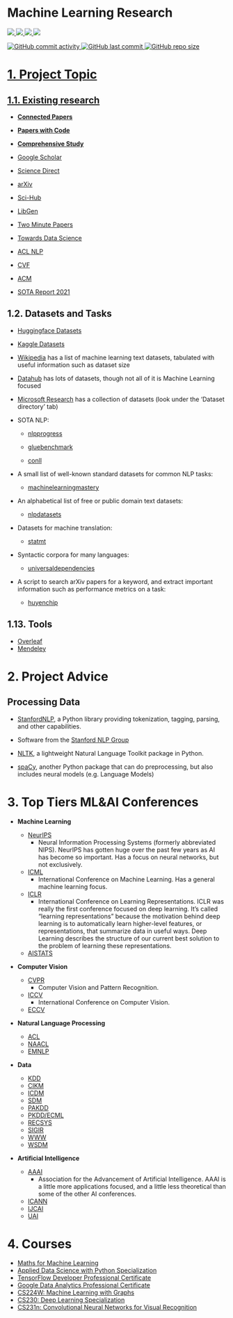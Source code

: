 # Machine Learning Research
<p align='left'>
  <a href="https://www.linkedin.com/in/tuanlda78202/">
    <img src="https://img.shields.io/badge/LinkedIn-%230077B5.svg?&style=flat&logo=linkedin&logoColor=white" />
  <a href="http://dsc-hust.club/members/details/246">
    <img src="https://img.shields.io/badge/GDSCxHUST-%23C1BDDA?style=flat&logo=GoogleColab&logoColor=black" />
  <a href="http://facebook.com/pageofhumanshust">
    <img src="https://img.shields.io/badge/Humans%20of%20HUST-FFDFD3?style=flat&logo=FACEBOOK&logoColor=black" />
  <a href="https://twitter.com/tuanlda78202">
    <img src="https://img.shields.io/badge/Twitter-%23daf6e5?style=flat&logo=twitter&logoColor=black" /> 
</p>

![GitHub commit activity](https://img.shields.io/github/commit-activity/m/tuanlda78202/MLR?color=%23F7CAC9&label=Commit&logo=Battle.net&logoColor=%23DFCFBE&style=flat-square) ![GitHub last commit](https://img.shields.io/github/last-commit/tuanlda78202/MLR?color=%23F7CAC9&label=Last%20Commit&logo=Google%20Photos&logoColor=%23DFCFBE&style=flat-square) ![GitHub repo size](https://img.shields.io/github/repo-size/tuanlda78202/MLR?color=%23F7CAC9&label=Repo%20Size&logo=Databricks&logoColor=%23DFCFBE&style=flat-square)
# 1. Project Topic

## 1.1. Existing research
- [**Connected Papers**](https://www.connectedpapers.com)

- [**Papers with Code**](https://paperswithcode.com/sota)
    
- [**Comprehensive Study**](https://www.google.com/search?q=comprehensive+study+%2B+%5Bdomain_research%5D&rlz=1C5CHFA_enVN982VN982&sxsrf=APq-WBu67O6q5l2uy1gLqFcfhd9SkCStaA%3A1646543668545&ei=NEMkYtHPIMHLmAX4hKWoCA&ved=0ahUKEwjRueGT3bD2AhXBJaYKHXhCCYUQ4dUDCA4&uact=5&oq=comprehensive+study+%2B+%5Bdomain_research%5D&gs_lcp=Cgdnd3Mtd2l6EAM6BwgAEEcQsAM6BggAEAgQHjoICAAQCBAHEB5KBAhBGABKBAhGGABQ5w1Y-Rlg9htoAXABeACAAZUCiAGgCpIBBTAuOC4xmAEAoAEByAEIwAEB&sclient=gws-wiz)
- [Google Scholar](http://scholar.google.com)

- [Science Direct](https://www.sciencedirect.com)
    
- [arXiv](http://arxiv.org/)

- [Sci-Hub](https://sci-hub.hkvisa.net)
   
- [LibGen](https://libgen.is)
- [Two Minute Papers](https://www.youtube.com/channel/UCbfYPyITQ-7l4upoX8nvctg)
    
- [Towards Data Science](https://towardsdatascience.com)

- [ACL NLP](http://www.aclweb.org/anthology/)
    
- [CVF](https://openaccess.thecvf.com/menu)
 
- [ACM](http://dl.acm.org/)

- [SOTA Report 2021](https://www.stateof.ai)

## 1.2. Datasets and Tasks

- [Huggingface Datasets](https://huggingface.co/datasets)
    
- [Kaggle Datasets](https://www.kaggle.com/datasets)
    
- [Wikipedia](https://en.wikipedia.org/wiki/List_of_datasets_for_machine-learning_research#Text_data) has a list of machine learning text datasets, tabulated with useful information such as dataset size
    
- [Datahub](https://datahub.io/collections) has lots of datasets, though not all of it is Machine Learning focused
        
- [Microsoft Research](https://www.microsoft.com/en-us/research/academic-program/data-science-microsoft-research) has a collection of datasets (look under the ‘Dataset directory’ tab)

- SOTA NLP:
        
    * [nlpprogress](https://nlpprogress.com/)
    
    * [gluebenchmark](https://gluebenchmark.com/leaderboard)
    
    * [conll](https://www.conll.org/previous-tasks)
    
- A small list of well-known standard datasets for common NLP tasks: 
    
    * [machinelearningmastery](https://machinelearningmastery.com/datasets-natural-language-processing)
- An alphabetical list of free or public domain text datasets:
    
    * [nlpdatasets](https://github.com/niderhoff/nlp-datasets)
    
- Datasets for machine translation:
    
    * [statmt](http://statmt.org/)
    
- Syntactic corpora for many languages:
    
    * [universaldependencies](https://universaldependencies.org/)
    
- A script to search arXiv papers for a keyword, and extract important information such as performance metrics on a task:
    
    * [huyenchip](https://huyenchip.com/2018/10/04/sotawhat.html)

## 1.13. Tools 
- [Overleaf](https://www.overleaf.com/project)
- [Mendeley](https://www.mendeley.com/search/)


# 2. Project Advice

## Processing Data

- [StanfordNLP](https://stanfordnlp.github.io/stanfordnlp/), a Python library providing tokenization, tagging, parsing, and other capabilities.
        
- Software from the [Stanford NLP Group](http://nlp.stanford.edu/software/index.shtml)
    
- [NLTK](http://nltk.org/), a lightweight Natural Language Toolkit package in Python.
    
- [spaCy](https://spacy.io/), another Python package that can do preprocessing, but also includes neural models (e.g. Language Models)    

# 3. Top Tiers ML&AI Conferences

- **Machine Learning**
    - [NeurIPS](https://nips.cc/)
      - Neural Information Processing Systems (formerly abbreviated NIPS). NeurIPS has gotten huge over the past few years as AI has become so important. Has a       focus on neural networks, but not exclusively.
    - [ICML](https://icml.cc/)
      - International Conference on Machine Learning. Has a general machine learning focus.
    - [ICLR](https://iclr.cc/)
      - International Conference on Learning Representations. ICLR was really the first conference focused on deep learning. It’s called “learning representations” because the motivation behind deep learning is to automatically learn higher-level features, or representations, that summarize data in useful ways. Deep Learning describes the structure of our current best solution to the problem of learning these representations.
    - [AISTATS](https://www.aistats.org/)

- **Computer Vision**
    - [CVPR](http://cvpr2019.thecvf.com/)
      - Computer Vision and Pattern Recognition.
    - [ICCV](http://iccv2019.thecvf.com/)
      - International Conference on Computer Vision.
    - [ECCV](https://eccv2020.eu/)
- **Natural Language Processing**
    - [ACL](http://www.acl2019.org/EN/index.xhtml)
    - [NAACL](https://naacl2019.org/)
    - [EMNLP](https://www.emnlp-ijcnlp2019.org/)
- **Data**
    - [KDD](https://www.kdd.org/)
    - [CIKM](http://www.cikmconference.org/)
    - [ICDM](http://icdm2019.bigke.org/)
    - [SDM](https://www.siam.org/Conferences/CM/Conference/sdm19)
    - [PAKDD](http://pakdd2019.medmeeting.org/)
    - [PKDD/ECML](http://ecmlpkdd2019.org/)
    - [RECSYS](https://recsys.acm.org/)
    - [SIGIR](https://sigir.org/)
    - [WWW](https://www2019.thewebconf.org/)
    - [WSDM](https://www.wsdm-conference.org/)
- **Artificial Intelligence**
    - [AAAI](https://www.aaai.org/)
      - Association for the Advancement of Artificial Intelligence. AAAI is a little more applications focused, and a little less theoretical than some of the other AI conferences.
    - [ICANN](https://e-nns.org/icann2019/)
    - [IJCAI](https://www.ijcai.org/)
     - [UAI](http://www.auai.org/)
# 4. Courses
* [Maths for Machine Learning](https://app.learney.me/maps/original_map#)
* [Applied Data Science with Python Specialization](https://www.coursera.org/specializations/data-science-python)
* [TensorFlow Developer Professional Certificate](https://www.coursera.org/professional-certificates/tensorflow-in-practice)
* [Google Data Analytics Professional Certificate](https://www.coursera.org/professional-certificates/google-data-analytics)
* [CS224W: Machine Learning with Graphs](https://web.stanford.edu/class/cs224w/?fbclid=IwAR15ClfPoL7mfylj6knvko-A_0uE06eFCZB4ZBOBFqwjwWjqYTafNkA-a1k)
* [CS230: Deep Learning Specialization](https://www.coursera.org/specializations/deep-learning?)
* [CS231n: Convolutional Neural Networks for Visual Recognition](http://cs231n.stanford.edu)
